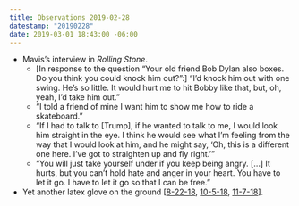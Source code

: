 ```yaml
---
title: Observations 2019-02-28
datestamp: "20190228"
date: 2019-03-01 18:43:00 -06:00
---
```


- Mavis’s interview in *Rolling Stone*.
	- [In response to the question “Your old friend Bob Dylan also boxes. Do you think you could knock him out?”:] “I’d knock him out with one swing. He’s so little. It would hurt me to hit Bobby like that, but, oh, yeah, I’d take him out.”
	- “I told a friend of mine I want him to show me how to ride a skateboard.”
	- “If I had to talk to [Trump], if he wanted to talk to me, I would look him straight in the eye. I think he would see what I’m feeling from the way that I would look at him, and he might say, ‘Oh, this is a different one here. I’ve got to straighten up and fly right.’”
	- “You will just take yourself under if you keep being angry. […] It hurts, but you can’t hold hate and anger in your heart. You have to let it go. I have to let it go so that I can be free.”
- Yet another latex glove on the ground [[8-22-18](https://spencertweedy.com/observations/082218.html), [10-5-18](https://spencertweedy.com/observations/100518.html), [11-7-18](https://spencertweedy.com/observations/110718.html)].
